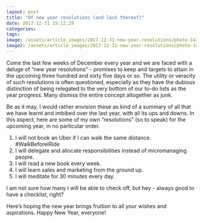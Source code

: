 ```yaml
---
layout: post
title: "Of new year resolutions (and lack thereof)"
date: 2017-12-31 15:12:29
categories:
tags:
image: /assets/article_images/2017-12-31-new-year-resolutions/photo-1435527173128-983b87201f4d-min.jpg
image2: /assets/article_images/2017-12-31-new-year-resolutions/photo-1435527173128-983b87201f4d-min.jpg
---
```

Come the last few weeks of December every year and we are faced with a deluge of “new year resolutions” - promises to keep and targets to attain in the upcoming three hundred and sixty five days or so. The utility or veracity of such resolutions is often questioned, especially as they have the dubious distinction of being relegated to the very bottom of our to-do lists as the year progress. Many dismiss the entire concept altogether as junk.

Be as it may, I would rather envision these as kind of a summary of all that we have learnt and imbibed over the last year, with all its ups and downs. In this aspect, here are some of my own “resolutions” (so to speak) for the upcoming year, in no particular order.

1. I will not book an Uber if I can walk the same distance. #WalkBeforeIRide
2. I will delegate and allocate responsibilities instead of micromanaging people.
3. I will read a new book every week.
4. I will learn sales and marketing from the ground up.
5. I will meditate for 30 minutes every day.

I am not sure how many I will be able to check off, but hey - always good to have a checklist, right?

Here’s hoping the new year brings fruition to all your wishes and aspirations. Happy New Year, everyone!
